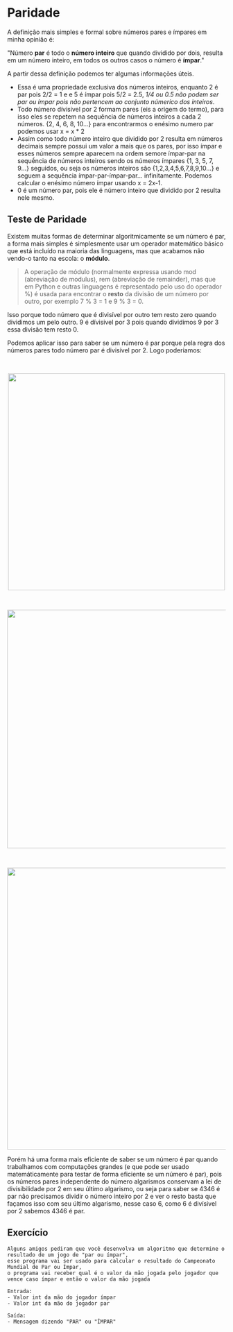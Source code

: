 # Paridade

A definição mais simples e formal sobre números pares e ímpares em minha opinião é:

"Número **par** é todo o **número inteiro** que quando dividido por dois, resulta em um número inteiro, em todos os outros casos o número é **ímpar**."

A partir dessa definição podemos ter algumas informações úteis.
- Essa é uma propriedade exclusiva dos números inteiros, enquanto 2 é par pois 2/2 = 1 e e 5 é ímpar pois 5/2 = 2.5, *1/4 ou 0.5 não podem ser par ou ímpar pois não pertencem ao conjunto númerico dos inteiros*.
- Todo número dívisivel por 2 formam pares (eis a origem do termo), para isso eles se repetem na sequência de números inteiros a cada 2 números. {2, 4, 6, 8, 10...} para encontrarmos o enésimo numero par podemos usar x = x * 2
- Assim como todo número inteiro que dividido por 2 resulta em números decimais sempre possui um valor a mais que os pares, por isso ímpar e esses números sempre aparecem na ordem semore ímpar-par na sequềncia de números inteiros sendo os números ímpares {1, 3, 5, 7, 9...} seguidos, ou seja os números inteiros são {1,2,3,4,5,6,7,8,9,10...} e seguem a sequência ímpar-par-ímpar-par... infinitamente. Podemos calcular o enésimo número ímpar usando x = 2x-1.
- 0 é um número par, pois ele é número inteiro que dividido por 2 resulta nele mesmo.

## Teste de Paridade

Existem muitas formas de determinar algoritmicamente se um número é par, a forma mais simples é simplesmente usar um operador matemático básico que está incluído na maioria das linguagens, mas que acabamos não vendo-o tanto na escola: o **módulo**.

> A operação de módulo (normalmente expressa usando mod (abreviação de modulus), rem (abreviação de remainder), mas que em Python e outras linguagens é representado pelo uso do operador %) é usada para encontrar o **resto** da divisão de um número por outro, por exemplo 7 % 3 = 1 e 9 % 3 = 0.

Isso porque todo número que é divisível por outro tem resto zero quando dividimos um pelo outro. 9 é dívisivel por 3 pois quando dividimos 9 por 3 essa divisão tem resto 0. 

Podemos aplicar isso para saber se um número é par porque pela regra dos números pares todo número par é divisível por 2. Logo poderiamos:

<br>
<p align="center">
    <img src="https://render.githubusercontent.com/render/math?math=$8 \Rightarrow 8 \div 2 = 4 \text{ , resto 0 } \Rightarrow \text{ 8 é par }$" width="500">
</p>
<br>
<p align="center">
    <img src="https://render.githubusercontent.com/render/math?math=$77 \Rightarrow 77 \div 2 =  \text{ 38, resto 1 } \Rightarrow \text{ 77 é ímpar }$" width="550">
</p>
<br>
<p align="center">
    <img src="https://render.githubusercontent.com/render/math?math=$4346 \Rightarrow 4346 \div 2 = 2173 \text{ , resto 0 } \Rightarrow \text{ 4346 é par }$" width="650">
</p>

Porém há uma forma mais eficiente de saber se um número é par quando trabalhamos com computações grandes (e que pode ser usado matemáticamente para testar de forma eficiente se um número é par), pois os números pares independente do número algarismos conservam a lei de divisibilidade por 2 em seu último algarismo, ou seja para saber se 4346 é par não precisamos dividir o número inteiro por 2 e ver o resto basta que façamos isso com seu último algarismo, nesse caso 6, como 6 é divísivel por 2 sabemos 4346 é par.

## Exercício 
```
Alguns amigos pediram que você desenvolva um algoritmo que determine o resultado de um jogo de "par ou ímpar",
esse programa vai ser usado para calcular o resultado do Campeonato Mundial de Par ou Ímpar,
o programa vai receber qual é o valor da mão jogada pelo jogador que vence caso ímpar e então o valor da mão jogada 

Entrada:
- Valor int da mão do jogador ímpar
- Valor int da mão do jogador par

Saída:
- Mensagem dizendo "PAR" ou "ÍMPAR"
``` 

<!--
```
Escreva um programa que usuário digita um número inteiro qualquer e caso o número seja par imprime o énesimo esse número par na sequência de pares e caso seja ímpar imprime o enésimo número impar com esse número na sequência de ímpares.

Entrada:
- Valor do tipo int representando número

Saída:
- Enésimo número par se par ou enésimo número ímpar se ímpar.
```
-->
